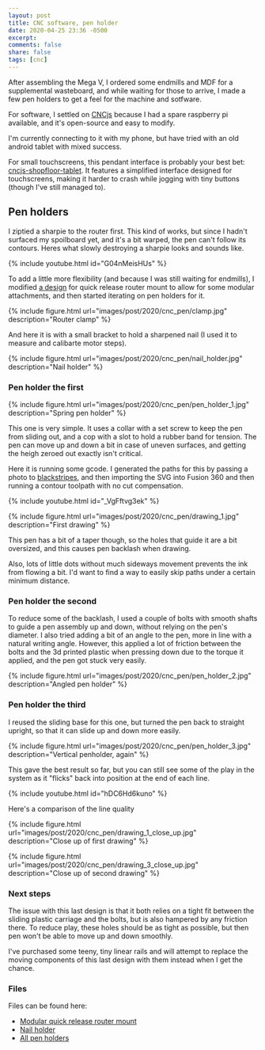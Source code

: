 ```yaml
---
layout: post
title: CNC software, pen holder
date: 2020-04-25 23:36 -0500
excerpt:
comments: false
share: false
tags: [cnc]
---
```


After assembling the Mega V, I ordered some endmills and MDF for a supplemental wasteboard, and while waiting for those to arrive, I made a few pen holders to get a feel for the machine and sotfware.

For software, I settled on [CNCjs](https://cnc.js.org/) because I had a spare raspberry pi available, and it's open-source and easy to modify.

I'm currently connecting to it with my phone, but have tried with an old android tablet with mixed success.

For small touchscreens, this pendant interface is probably your best bet: [cncjs-shopfloor-tablet](https://github.com/cncjs/cncjs-shopfloor-tablet). It features a simplified interface designed for touchscreens, making it harder to crash while jogging with tiny buttons (though I've still managed to).


## Pen holders

I ziptied a sharpie to the router first. This kind of works, but since I hadn't surfaced my spoilboard yet, and it's a bit warped, the pen can't follow its contours. Heres what slowly destroying a sharpie looks and sounds like.

{% include youtube.html id="G04nMeisHUs" %}

To add a little more flexibility (and because I was still waiting for endmills), I modified [a design](https://www.thingiverse.com/thing:1023812) for quick release router mount to allow for some modular attachments, and then started iterating on pen holders for it.

{% include figure.html url="images/post/2020/cnc_pen/clamp.jpg" description="Router clamp" %}

And here it is with a small bracket to hold a sharpened nail (I used it to measure and calibarte motor steps).

{% include figure.html url="images/post/2020/cnc_pen/nail_holder.jpg" description="Nail holder" %}


### Pen holder the first

{% include figure.html url="images/post/2020/cnc_pen/pen_holder_1.jpg" description="Spring pen holder" %}

This one is very simple. It uses a collar with a set screw to keep the pen from sliding out, and a cop with a slot to hold a rubber band for tension. The pen can move up and down a bit in case of uneven surfaces, and getting the heigh zeroed out exactly isn't critical.

Here it is running some gcode. I generated the paths for this by passing a photo to [blackstripes](https://github.com/fullscreennl/blackstripes-python-extensions), and then importing the SVG into Fusion 360 and then running a contour toolpath with no cut compensation.

{% include youtube.html id="_VgFftvg3ek" %}

{% include figure.html url="images/post/2020/cnc_pen/drawing_1.jpg" description="First drawing" %}

This pen has a bit of a taper though, so the holes that guide it are a bit oversized, and this causes pen backlash when drawing.

Also, lots of little dots without much sideways movement prevents the ink from flowing a bit. I'd want to find a way to easily skip paths under a certain minimum distance.

### Pen holder the second

To reduce some of the backlash, I used a couple of bolts with smooth shafts to guide a pen assembly up and down, without relying on the pen's diameter. I also tried adding a bit of an angle to the pen, more in line with a natural writing angle. However, this applied a lot of friction between the bolts and the 3d printed plastic when pressing down due to the torque it applied, and the pen got stuck very easily.

{% include figure.html url="images/post/2020/cnc_pen/pen_holder_2.jpg" description="Angled pen holder" %}

### Pen holder the third

I reused the sliding base for this one, but turned the pen back to straight upright, so that it can slide up and down more easily.


{% include figure.html url="images/post/2020/cnc_pen/pen_holder_3.jpg" description="Vertical penholder, again" %}

This gave the best result so far, but you can still see some of the play in the system as it "flicks" back into position at the end of each line.

{% include youtube.html id="hDC6Hd6kuno" %}


Here's a comparison of the line quality

{% include figure.html url="images/post/2020/cnc_pen/drawing_1_close_up.jpg" description="Close up of first drawing" %}

{% include figure.html url="images/post/2020/cnc_pen/drawing_3_close_up.jpg" description="Close up of second drawing" %}

### Next steps

The issue with this last design is that it both relies on a tight fit between the sliding plastic carriage and the bolts, but is also hampered by any friction there. To reduce play, these holes should be as tight as possible, but then pen won't be able to move up and down smoothly.

I've purchased some teeny, tiny linear rails and will attempt to replace the moving components of this last design with them instead when I get the chance.

### Files

Files can be found here:

* [Modular quick release router mount](https://www.prusaprinters.org/prints/28450-modular-dewalt-dwp611-router-collar-quick-release)
* [Nail holder](https://www.prusaprinters.org/prints/28454)
* [All pen holders](https://www.prusaprinters.org/prints/28455)
